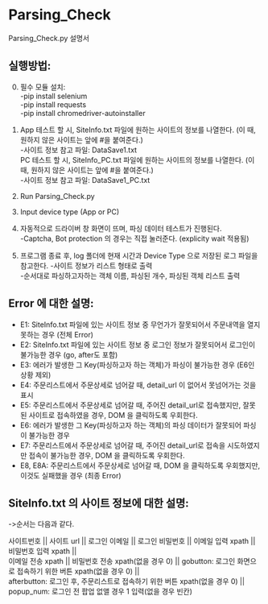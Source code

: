 # Parsing_Check
Parsing_Check.py 설명서

## 실행방법:
0) 필수 모듈 설치: <br />
-pip install selenium <br />
-pip install requests <br />
-pip install chromedriver-autoinstaller <br />

1) App 테스트 할 시, SiteInfo.txt 파일에 원하는 사이트의 정보를 나열한다. (이 때, 원하지 않은 사이트는 앞에 
   #을 붙여준다.) <br /> -사이트 정보 참고 파일: DataSave1.txt <br />
   PC 테스트 할 시, SiteInfo_PC.txt 파일에 원하는 사이트의 정보를 나열한다. (이 때, 원하지 않은 사이트는 앞에 
   #을 붙여준다.)  <br /> -사이트 정보 참고 파일: DataSave1_PC.txt

2) Run Parsing_Check.py

3) Input device type (App or PC) 

4) 자동적으로 드라이버 창 화면이 뜨며, 파싱 데이터 테스트가 진행된다. <br />
    -Captcha, Bot protection 의 경우는 직접 눌러준다. (explicity wait 적용됨)

5) 프로그램 종료 후, log 폴더에 현재 시간과 Device Type 으로 저장된 로그 파일을 참고한다.
    -사이트 정보가 리스트 형태로 출력<br />
    -순서대로 파싱하고자하는 객체 이름, 파싱된 개수, 파싱된 객체 리스트 출력<br />

## Error 에 대한 설명:

* E1: SiteInfo.txt 파일에 있는 사이트 정보 중 무언가가 잘못되어서 주문내역을 열지 못하는 경우 (전체 Error) <br />
* E2: SiteInfo.txt 파일에 있는 사이트 정보 중 로그인 정보가 잘못되어서 로그인이 불가능한 경우 (go, after도 포함) <br />
* E3: 에러가 발생한 그 Key(파싱하고자 하는 객체)가 파싱이 불가능한 경우 (E6인 상황 제외) <br />
* E4: 주문리스트에서 주문상세로 넘어갈 때, detail_url 이 없어서 못넘어가는 것을 표시 <br />
* E5: 주문리스트에서 주문상세로 넘어갈 때, 주어진 detail_url로 접속했지만, 잘못된 사이트로 접속하였을 경우, DOM 을 클릭하도록 우회한다. <br />
* E6: 에러가 발생한 그 Key(파싱하고자 하는 객체)의 파싱 데이터가 잘못되어 파싱이 불가능한 경우 <br />
* E7: 주문리스트에서 주문상세로 넘어갈 때, 주어진 detail_url로 접속을 시도하였지만 접속이 불가능한 경우, DOM 을 클릭하도록 우회한다. <br />
* E8, E8A: 주문리스트에서 주문상세로 넘어갈 때, DOM 을 클릭하도록 우회했지만, 이것도 실패했을 경우 (최종 Error) <br />

## SiteInfo.txt 의 사이트 정보에 대한 설명:
->순서는 다음과 같다. <br />

사이트번호 || 사이트 url || 로그인 이메일 || 로그인 비밀번호 || 이메일 입력 xpath || 비밀번호 입력 xpath || <br />
이메일 전송 xpath || 비밀번호 전송 xpath(없을 경우 0) || gobutton: 로그인 화면으로 접속하기 위한 버튼 xpath(없을 경우 0) || <br />
afterbutton: 로그인 후, 주문리스트로 접속하기 위한 버튼 xpath(없을 경우 0) || popup_num: 로그인 전 팝업 없앨 경우 1 입력(없을 경우 빈칸) <br />
